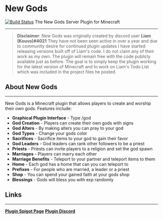 # New Gods
[![Build Status](https://travis-ci.org/joemccann/dillinger.svg?branch=master)](https://github.com/StarBound6494/NewGods)
The New Gods Server Plugin for Minecraft

---

> **Disclaimer**: New Gods was originally created by discord user **Liam (Kouvo)#4021**
> They have not been seen active in over a year and due to community desire for continued plugin updates I have started releasing versions built off of Liam's code. I do not claim any of their work as my own. 
> The plugin will remain free with the code publicly available just as before. The goal is to simply keep the plugin working for the latest version of Minecraft and to work on Liam's Todo List which was included in the project files he posted. 

## About New Gods

---

New Gods is a Minecraft plugin that allows players to create and worship their own gods. 
Features include: 
- **Graphical Plugin Interface** - Type /god
- **God Creation** - Players can create their own gods with signs
- **God Alters** - By making alters you can pray to your god
- **God Types** - Change your gods color
- **Sacrifices** - Sacrifice items to your god to gain their favor
- **God Leaders** - God leaders can rank other followers to be a priest
- **Priests** - Priests can invite players to a religion and set the god spawn
- **Marriages** - Players can marry each other
- **Marriage Benefits** - Teleport to your partner and teleport items to them
- **Home** - Each god has a home that can you can teleport to
- **Prefixes** - For people who are married, a leader or a priest
- **Shop** - You can spend your gained faith at your gods shop
- **Blessings** - Gods will bless you with exp randomly


## Links

---
**[Plugin Spigot Page](https://www.spigotmc.org/resources/new-gods.55163/)**
**[Plugin Discord](https://discord.gg/83KXcg3)**
